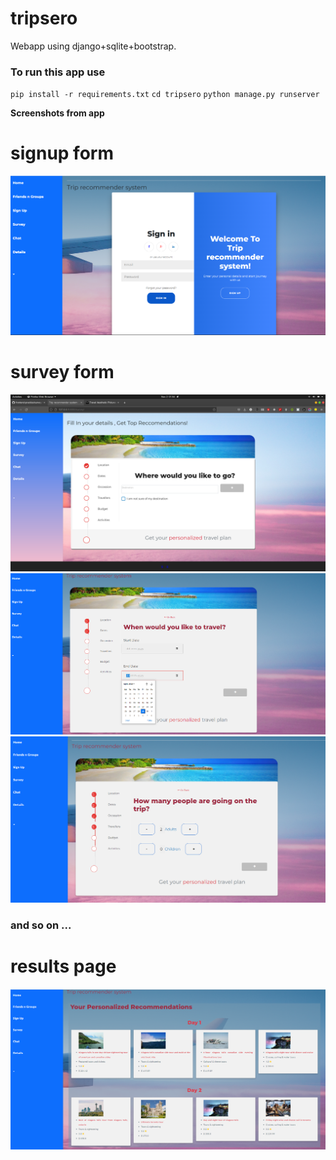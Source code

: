 # tripsero

Webapp using django+sqlite+bootstrap.

### To run this app use

`pip install -r requirements.txt`
`cd tripsero`
`python manage.py runserver`

**Screenshots from app**

# signup form

<img src="https://github.com/Arpppit/tripsero/blob/main/updated-screenshots/signup.png"/>

# survey form

<img src="https://github.com/Arpppit/tripsero/blob/main/updated-screenshots/survey.jpeg"/>
<img src="https://github.com/Arpppit/tripsero/blob/main/updated-screenshots/sample_multistep_form2.png"/>
<img src="https://github.com/Arpppit/tripsero/blob/main/updated-screenshots/sample%20multistep%20form.png"/>

### and so on ...

# results page

<img src="https://github.com/Arpppit/tripsero/blob/main/updated-screenshots/results.png"/>

